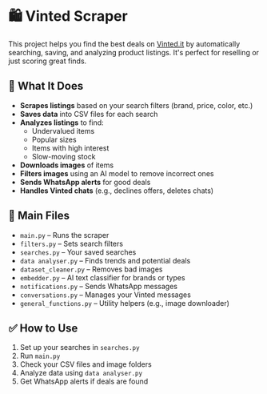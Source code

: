 # 🛍️ Vinted Scraper

This project helps you find the best deals on [Vinted.it](https://www.vinted.it/) by automatically searching, saving, and analyzing product listings. It's perfect for reselling or just scoring great finds.

## 🔧 What It Does

- **Scrapes listings** based on your search filters (brand, price, color, etc.)
- **Saves data** into CSV files for each search
- **Analyzes listings** to find:
  - Undervalued items
  - Popular sizes
  - Items with high interest
  - Slow-moving stock
- **Downloads images** of items
- **Filters images** using an AI model to remove incorrect ones
- **Sends WhatsApp alerts** for good deals
- **Handles Vinted chats** (e.g., declines offers, deletes chats)

## 📁 Main Files

- `main.py` – Runs the scraper
- `filters.py` – Sets search filters
- `searches.py` – Your saved searches
- `data analyser.py` – Finds trends and potential deals
- `dataset_cleaner.py` – Removes bad images
- `embedder.py` – AI text classifier for brands or types
- `notifications.py` – Sends WhatsApp messages
- `conversations.py` – Manages your Vinted messages
- `general_functions.py` – Utility helpers (e.g., image downloader)

## ✅ How to Use

1. Set up your searches in `searches.py`
2. Run `main.py`
3. Check your CSV files and image folders
4. Analyze data using `data analyser.py`
5. Get WhatsApp alerts if deals are found

